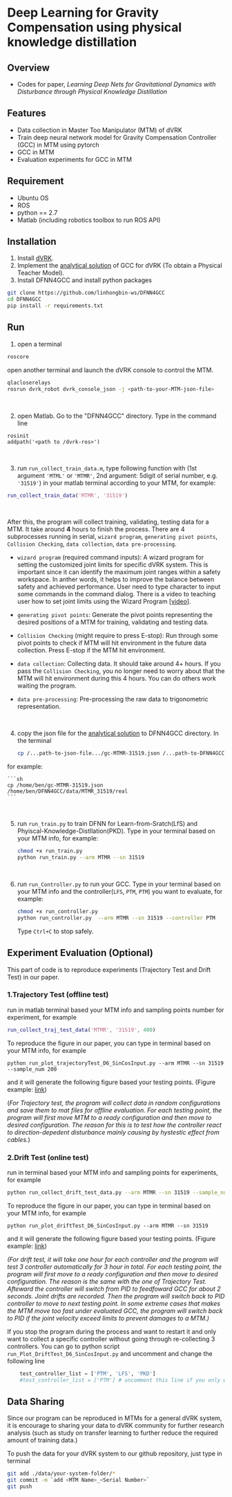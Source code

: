 # Deep Learning for Gravity Compensation using physical knowledge distillation

## Overview

* Codes for paper, *Learning Deep Nets for Gravitational Dynamics with Disturbance through Physical Knowledge Distillation*

## Features

- Data collection in Master Too Manipulator (MTM) of dVRK 
- Train deep neural network model for Gravity Compensation Controller (GCC) in MTM using pytorch
- GCC in MTM
- Evaluation experiments for GCC in MTM

## Requirement
* Ubuntu OS
* ROS
* python == 2.7
* Matlab (including robotics toolbox to run ROS API)

## Installation
1. Install [dVRK](https://github.com/jhu-cisst/cisst/wiki/Compiling-cisst-and-SAW-with-CMake#13-building-using-catkin-build-tools-for-ros).
2. Implement the [analytical solution](https://github.com/jhu-dvrk/dvrk-gravity-compensation) of GCC for dVRK (To obtain a Physical Teacher Model).
3. Install DFNN4GCC and install python packages
```sh
git clone https://github.com/linhongbin-ws/DFNN4GCC
cd DFNN4GCC
pip install -r requirements.txt
```

## Run
1. open a terminal
  ```sh
  roscore
  ```
  open another terminal and launch the dVRK console to control the MTM.
  ```sh
  qlacloserelays
  rosrun dvrk_robot dvrk_console_json -j <path-to-your-MTM-json-file>
  ```
<br /> 


2. open Matlab. Go to the "DFNN4GCC" directory. Type in the command line
  ```
  rosinit
  addpath('<path to /dvrk-ros>')
  ```
<br /> 

3. run `run_collect_train_data.m`, type following function with (1st argument `'MTML'` or `'MTMR'`, 2nd argument: 5digit of serial number, e.g. `'31519'`) in your matlab terminal according to your MTM,
for example: 
```Matlab
run_collect_train_data('MTMR', '31519')
```
<br /> 



After this, the program will collect training, validating, testing data for a MTM. It take around **4** hours to finish the process. There are 4 subprocesses running in serial, `wizard program`, `generating pivot points`, `Collision Checking`, `data collection`, `data pre-processing`.

* `wizard program` (required command inputs): A wizard program for setting the customized joint limits for specific dVRK system. This is important since it can identify the maximum joint ranges within a safety workspace. In anther words, it helps to improve the balance between safety and achieved performance. User need to type character to input some commands in the command dialog. There is a video to teaching user how to set joint limits using the Wizard Program [[video](https://www.youtube.com/watch?v=O8KM-scxTk4)].

* `generating pivot points`: Generate the pivot points representing the desired positions of a MTM for training, validating and testing data.

* `Collision Checking` (might require to press E-stop): Run through some pivot points to check if MTM will hit environment in the future data collection. Press E-stop if the MTM hit environment.

* `data collection`: Collecting data. It should take around 4+ hours. If you pass the `Collision Checking`, you no longer need to worry about that the MTM will hit environment during this 4 hours. You can do others work waiting the program.

* `data pre-processing`: Pre-processing the raw data to trigonometric representation.
<br /> 


4. copy the json file for the [analytical solution](https://github.com/jhu-dvrk/dvrk-gravity-compensation) to DFNN4GCC directory.
In the terminal

    ```sh
    cp /...path-to-json-file.../gc-MTMR-31519.json /...path-to-DFNN4GCC.../data/MTMR_31519/real
    ```
for example:

    ```sh
    cp /home/ben/gc-MTMR-31519.json /home/ben/DFNN4GCC/data/MTMR_31519/real
    ```
<br /> 


5. run `run_train.py` to train DFNN for Learn-from-Sratch(LfS) and Phyiscal-Knowledge-Distllation(PKD). Type in your terminal based on your MTM info, for example:
    ```sh
    chmod +x run_train.py
    python run_train.py --arm MTMR --sn 31519
    ```
<br /> 


6. run `run_Controller.py` to run your GCC. Type in your terminal based on your MTM info and the controller(`LFS`, `PTM`, `PTM`) you want to evaluate, for example:
    ```sh
    chmod +x run_controller.py
    python run_controller.py  --arm MTMR --sn 31519 --controller PTM
    ```
    Type `Ctrl+C` to stop safely.


## Experiment Evaluation (Optional)
This part of code is to reproduce experiments (Trajectory Test and Drift Test) in our paper. 

### 1.Trajectory Test (offline test)
run in matlab terminal based your MTM info and sampling points number for experiment, for example
```Matlab
run_collect_traj_test_data('MTMR', '31519', 400)
```

To reproduce the figure in our paper, you can type in terminal based on your MTM info, for example
```
python run_plot_trajectoryTest_D6_SinCosInput.py --arm MTMR --sn 31519 --sample_num 200
```
and it will generate the following figure based your testing points. (Figure example: [link](https://github.com/linhongbin-ws/DFNN4GCC/blob/controller-evaluation/data/MTMR_28002/real/dirftTest/N4/D6_SinCosInput/dual/result/TrajTest_AbsRMS.pdf))

(*For Trajectory test, the program will collect data in random configurations and save them to mat files for offline evaluation. For each testing point, the program will first move MTM to a ready configuration and then move to desired configuration. The reason for this is to test how the controller react to direction-depedent disturbance mainly causing by hystestic effect from cables.*)
<br /> 


### 2.Drift Test (online test)
run in terminal based your MTM info and sampling points for experiments, for example
```sh
python run_collect_drift_test_data.py --arm MTMR --sn 31519 --sample_num 200
```

To reproduce the figure in our paper, you can type in terminal based on your MTM info, for example
```
python run_plot_driftTest_D6_SinCosInput.py --arm MTMR --sn 31519
```
and it will generate the following figure based your testing points. (Figure example: [link](https://github.com/linhongbin-ws/DFNN4GCC/blob/controller-evaluation/data/MTMR_31519/real/dirftTest/N4/D6_SinCosInput/dual/result/DriftTest_all.pdf))

*(For drift test, it will take one hour for each controller and the program will test 3 controller automatically for 3 hour in total. For each testing point, the program will first move to a ready configuration and then move to desired configuration. The reason is the same with the one of Trajectory Test. Afteward the controller will switch from PID to feedfoward GCC for about 2 seconds. Joint drifts are recorded. Then the program will switch back to PID controller to move to next testing point. In some extreme cases that makes the MTM move too fast under evaluated GCC, the program will switch back to PID if the joint velocity exceed limits to prevent damages to a MTM.)*

If you stop the program during the process and want to restart it and only want to collect a specific controller without going through re-collecting 3 controllers. You can go to python script `run_Plot_DriftTest_D6_SinCosInput.py` and uncomment and change the following line
```python
    test_controller_list = ['PTM', 'LFS', 'PKD']
    #test_controller_list = ['PTM'] # uncomment this line if you only want to collect dirft test data for only one controller
```

## Data Sharing
Since our program can be reproduced in MTMs for a general dVRK system, it is encourage to sharing your data to dVRK community for further research analysis (such as study on transfer learning to further reduce the required amount of training data.)

To push the data for your dVRK system to our github repository, just type in terminal
```sh
git add ./data/your-system-folder/*
git commit -m `add <MTM Name>_<Serial Number>`
git push
```


